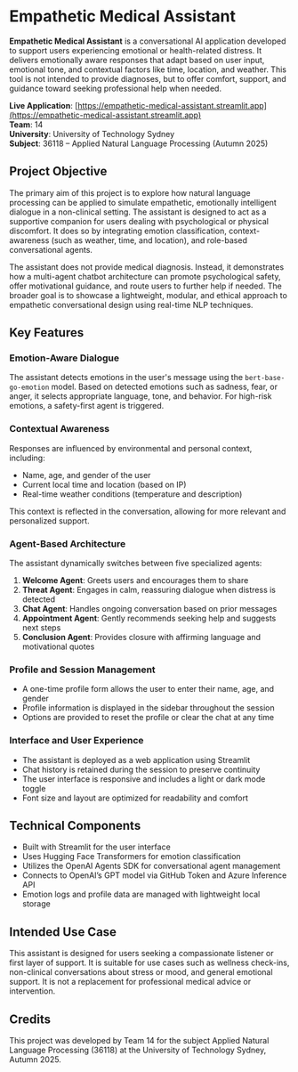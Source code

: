 # Empathetic Medical Assistant

**Empathetic Medical Assistant** is a conversational AI application developed to support users experiencing emotional or health-related distress. It delivers emotionally aware responses that adapt based on user input, emotional tone, and contextual factors like time, location, and weather. This tool is not intended to provide diagnoses, but to offer comfort, support, and guidance toward seeking professional help when needed.

**Live Application**: [https://empathetic-medical-assistant.streamlit.app](https://empathetic-medical-assistant.streamlit.app)  
**Team**: 14  
**University**: University of Technology Sydney  
**Subject**: 36118 – Applied Natural Language Processing (Autumn 2025)

## Project Objective

The primary aim of this project is to explore how natural language processing can be applied to simulate empathetic, emotionally intelligent dialogue in a non-clinical setting. The assistant is designed to act as a supportive companion for users dealing with psychological or physical discomfort. It does so by integrating emotion classification, context-awareness (such as weather, time, and location), and role-based conversational agents. 

The assistant does not provide medical diagnosis. Instead, it demonstrates how a multi-agent chatbot architecture can promote psychological safety, offer motivational guidance, and route users to further help if needed. The broader goal is to showcase a lightweight, modular, and ethical approach to empathetic conversational design using real-time NLP techniques.

## Key Features

### Emotion-Aware Dialogue

The assistant detects emotions in the user's message using the `bert-base-go-emotion` model. Based on detected emotions such as sadness, fear, or anger, it selects appropriate language, tone, and behavior. For high-risk emotions, a safety-first agent is triggered.

### Contextual Awareness

Responses are influenced by environmental and personal context, including:

- Name, age, and gender of the user
- Current local time and location (based on IP)
- Real-time weather conditions (temperature and description)

This context is reflected in the conversation, allowing for more relevant and personalized support.

### Agent-Based Architecture

The assistant dynamically switches between five specialized agents:

1. **Welcome Agent**: Greets users and encourages them to share
2. **Threat Agent**: Engages in calm, reassuring dialogue when distress is detected
3. **Chat Agent**: Handles ongoing conversation based on prior messages
4. **Appointment Agent**: Gently recommends seeking help and suggests next steps
5. **Conclusion Agent**: Provides closure with affirming language and motivational quotes

### Profile and Session Management

- A one-time profile form allows the user to enter their name, age, and gender
- Profile information is displayed in the sidebar throughout the session
- Options are provided to reset the profile or clear the chat at any time

### Interface and User Experience

- The assistant is deployed as a web application using Streamlit
- Chat history is retained during the session to preserve continuity
- The user interface is responsive and includes a light or dark mode toggle
- Font size and layout are optimized for readability and comfort

## Technical Components

- Built with Streamlit for the user interface
- Uses Hugging Face Transformers for emotion classification
- Utilizes the OpenAI Agents SDK for conversational agent management
- Connects to OpenAI’s GPT model via GitHub Token and Azure Inference API
- Emotion logs and profile data are managed with lightweight local storage

## Intended Use Case

This assistant is designed for users seeking a compassionate listener or first layer of support. It is suitable for use cases such as wellness check-ins, non-clinical conversations about stress or mood, and general emotional support. It is not a replacement for professional medical advice or intervention.

## Credits

This project was developed by Team 14 for the subject Applied Natural Language Processing (36118) at the University of Technology Sydney, Autumn 2025.
